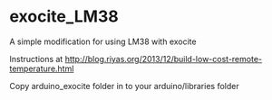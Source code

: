 exocite_LM38
============

A simple modification for using LM38 with exocite

Instructions at http://blog.riyas.org/2013/12/build-low-cost-remote-temperature.html

Copy arduino_exocite folder in to your arduino/libraries folder
